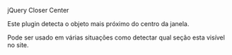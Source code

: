  jQuery Closer Center

Este plugin detecta o objeto mais próximo do centro da janela.

Pode ser usado em várias situações como detectar qual seção esta visível no site.
